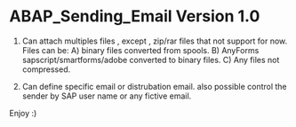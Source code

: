 # ABAP_Sending_Email Version 1.0

1) Can attach multiples files , except , zip/rar files that not support for now.
Files can be:
A) binary files converted from spools.
B) AnyForms sapscript/smartforms/adobe converted to binary files.
C) Any files not compressed.

2) Can define specific email or distrubation email.
also possible control the sender by SAP user name or any fictive email.

Enjoy :)

